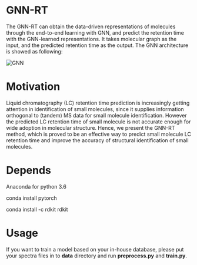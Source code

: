 # GNN-RT

The GNN-RT can obtain the data-driven representations of molecules through the end-to-end learning with GNN, and predict the retention time with the GNN-learned representations. It takes molecular graph as the input, and the predicted retention time as the output. The GNN architecture is showed as following:

![GNN](https://github.com/Qiong-Yang/GNN-RT/blob/master/support/Figure1.png)

# Motivation

Liquid chromatography (LC) retention time prediction is increasingly getting attention in identification of small molecules, since it supplies information orthogonal to (tandem) MS data for small molecule identification. However the predicted LC retention time of small molecule is not accurate enough for wide adoption in molecular structure.  Hence, we present the GNN-RT method, which is proved to be an effective way to predict small molecule LC  retention time  and improve the accuracy of structural identification of small molecules.

# Depends

Anaconda for python 3.6                      

conda install pytorch

conda install -c rdkit rdkit



# Usage

If you want to train a model based on your in-house database, please put your spectra files in to **data** directory and run **preprocess.py** and  **train.py**.
